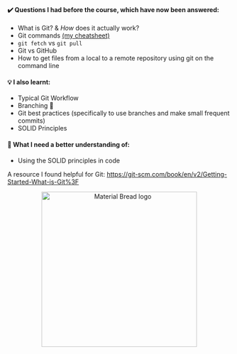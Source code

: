 #### ✔️ Questions I had before the course, which have now been answered:
- What is Git? & _How_ does it actually work?
- Git commands [(my cheatsheet)](my-git-commands-cheatsheet.md)
- `git fetch` vs `git pull`
- Git vs GitHub
- How to get files from a local to a remote repository using git on the command line

#### 💡 I also learnt:
- Typical Git Workflow
- Branching 🌳
- Git best practices (specifically to use branches and make small frequent commits)
- SOLID Principles

#### 💭 What I need a better understanding of:
- Using the SOLID principles in code
  
A resource I found helpful for Git: https://git-scm.com/book/en/v2/Getting-Started-What-is-Git%3F

<p align="center">
    <img width="350" src="https://media.giphy.com/media/82okbuuqL4cAVdtQei/giphy.gif" alt="Material Bread logo">
</p>
